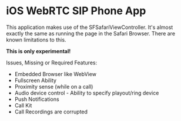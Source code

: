 #  iOS WebRTC SIP Phone App

This application makes use of the SFSafariViewController. It's almost exactly the same as running the page in the Safari Browser. There are known limitations to this. 

**This is only experimental!**

Issues, Missing or Required Features:
- Embedded Browser like WebView
- Fullscreen Ability
- Proximity sense (while on a call)
- Audio device control - Ability to specify playout/ring device
- Push Notifications
- Call Kit
- Call Recordings are corrupted
